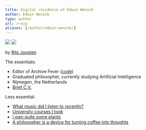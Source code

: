 ```yaml
---
title: Digital residence of Edwin Wenink
author: Edwin Wenink
type: author
url: /~ejw
aliases: [/author/edwin-wenink/]
---
```


<div class="author-portret">
<a href="https://www.ritsjoosten.nl">
<img src="../../images/portret_smooth.jpg" id="display_normal"></a>
<img src="../../images/portret_zwart.gif" id="display_dark"></a>

by <a href="https://www.ritsjoosten.nl">Rits Joosten </a>
</div>

The essentials:

- Editor of Archive Fever (<a href="https://github.com/EdwinWenink/personal_website">code</a>)
- Graduated philosopher, currently studying Artificial Intelligence
- Nijmegen, the Netherlands
- [Brief C.V.]({{<baseurl>}}etc/cv)

Less essential:

- [What music did I listen to recently?]({{<baseurl>}}etc/music/)
- [University courses I took]({{<baseurl>}}etc/courses/)
- [I own quite some plants]({{<baseurl>}}etc/plants/)
- [A philosopher is a device for turning coffee into thoughts]({{<baseurl>}}etc/coffee/)
